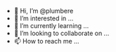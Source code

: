 - 👋 Hi, I’m @plumbere
- 👀 I’m interested in ...
- 🌱 I’m currently learning ...
- 💞️ I’m looking to collaborate on ...
- 📫 How to reach me ...

<!---
plumbere/plumbere is a ✨ special ✨ repository because its `README.md` (this file) appears on your GitHub profile.
You can click the Preview link to take a look at your changes.
--->
